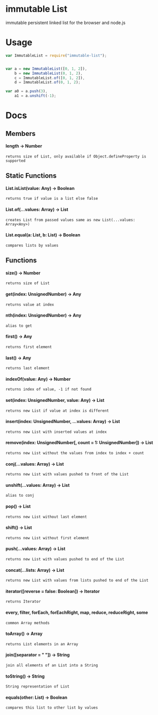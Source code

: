 immutable List
=======

immutable persistent linked list for the browser and node.js


# Usage
```javascript
var ImmutableList = require("immutable-list");


var a = new ImmutableList([0, 1, 2]),
    b = new ImmutableList(0, 1, 2),
    c = ImmutableList.of([0, 1, 2]),
    d = ImmutableList.of(0, 1, 2);

var a0 = a.push(3),
    a1 = a.unshift(-1);
```

# Docs

## Members

#### length -> Number
    returns size of List, only available if Object.defineProperty is supported


## Static Functions

#### List.isList(value: Any) -> Boolean
    returns true if value is a list else false

#### List.of(...values: Array<Any>) -> List
    creates List from passed values same as new List(...values: Array<Any>)

#### List.equal(a: List, b: List) -> Boolean
    compares lists by values


## Functions

#### size() -> Number
    returns size of List

#### get(index: UnsignedNumber) -> Any
    returns value at index

#### nth(index: UnsignedNumber) -> Any
    alias to get

#### first() -> Any
    returns first element

#### last() -> Any
    returns last element

#### indexOf(value: Any) -> Number
    returns index of value, -1 if not found

#### set(index: UnsignedNumber, value: Any) -> List
    returns new List if value at index is different

#### insert(index: UnsignedNumber, ...values: Array<Any>) -> List
    returns new List with inserted values at index

#### remove(index: UnsignedNumber[, count = 1: UnsignedNumber]) -> List
    returns new List without the values from index to index + count

#### conj(...values: Array<Any>) -> List
    returns new List with values pushed to front of the List

#### unshift(...values: Array<Any>) -> List
    alias to conj

#### pop() -> List
    returns new List without last element

#### shift() -> List
    returns new List without first element

#### push(...values: Array<Any>) -> List
    returns new List with values pushed to end of the List

#### concat(...lists: Array<List>) -> List
    returns new List with values from lists pushed to end of the List

#### iterator([reverse = false: Boolean]) -> Iterator
    returns Iterator

#### every, filter, forEach, forEachRight, map, reduce, reduceRight, some
    common Array methods

#### toArray() -> Array<Any>
    returns List elements in an Array

#### join([separator = " "]) -> String
    join all elements of an List into a String

#### toString() -> String
    String representation of List

#### equals(other: List) -> Boolean
    compares this list to other list by values
